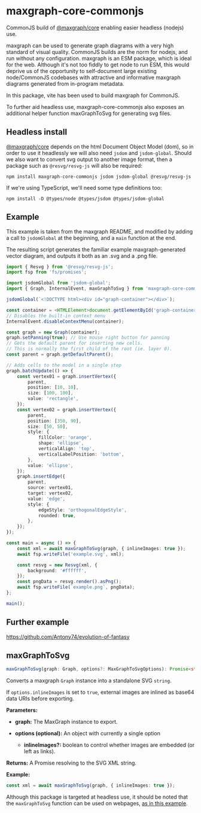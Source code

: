 # maxgraph-core-commonjs

CommonJS build of [@maxgraph/core](https://www.npmjs.com/package/@maxgraph/core) enabling easier headless (nodejs) use.

maxgraph can be used to generate graph diagrams with a very high standard of visual quality. CommonJS builds are the norm for nodejs, and run without any configuration. maxgraph is an ESM package, which is ideal for the web. Although it's not too fiddly to get node to run ESM, this would deprive us of the opportunity to self-document large existing node/CommonJS codebases with attractive and informative maxgraph diagrams generated from in-program metadata.

In this package, vite has been used to build maxgraph for CommonJS.

To further aid headless use, maxgraph-core-commonjs also exposes an additional helper function maxGraphToSvg for generating svg files.

## Headless install

[@maxgraph/core](https://www.npmjs.com/package/@maxgraph/core) depends on the html Document Object Model (dom), so in order to use it headlessly we will also need `jsdom` and `jsdom-global`. Should we also want to convert svg output to another image format, then a package such as `@resvg/resvg-js` will also be required:

    npm install maxgraph-core-commonjs jsdom jsdom-global @resvg/resvg-js

If we're using TypeScript, we'll need some type definitions too:

    npm install -D @types/node @types/jsdom @types/jsdom-global

## Example

This example is taken from the maxgraph README, and modified by adding a call to `jsdomGlobal` at the beginning, and a `main` function at the end.

The resulting script generates the familiar example maxgraph-generated vector diagram, and outputs it both as an .svg and a .png file.

```typescript
import { Resvg } from '@resvg/resvg-js';
import fsp from 'fs/promises';

import jsdomGlobal from 'jsdom-global';
import { Graph, InternalEvent, maxGraphToSvg } from 'maxgraph-core-commonjs';

jsdomGlobal(`<!DOCTYPE html><div id="graph-container"></div>`);

const container = <HTMLElement>document.getElementById('graph-container');
// Disables the built-in context menu
InternalEvent.disableContextMenu(container);

const graph = new Graph(container);
graph.setPanning(true); // Use mouse right button for panning
// Gets the default parent for inserting new cells.
// This is normally the first child of the root (ie. layer 0).
const parent = graph.getDefaultParent();

// Adds cells to the model in a single step
graph.batchUpdate(() => {
    const vertex01 = graph.insertVertex({
        parent,
        position: [10, 10],
        size: [100, 100],
        value: 'rectangle',
    });
    const vertex02 = graph.insertVertex({
        parent,
        position: [350, 90],
        size: [50, 50],
        style: {
            fillColor: 'orange',
            shape: 'ellipse',
            verticalAlign: 'top',
            verticalLabelPosition: 'bottom',
        },
        value: 'ellipse',
    });
    graph.insertEdge({
        parent,
        source: vertex01,
        target: vertex02,
        value: 'edge',
        style: {
            edgeStyle: 'orthogonalEdgeStyle',
            rounded: true,
        },
    });
});

const main = async () => {
    const xml = await maxGraphToSvg(graph, { inlineImages: true });
    await fsp.writeFile('example.svg', xml);

    const resvg = new Resvg(xml, {
        background: '#ffffff',
    });
    const pngData = resvg.render().asPng();
    await fsp.writeFile(`example.png`, pngData);
};

main();
```

## Further example

https://github.com/Antony74/evolution-of-fantasy

## maxGraphToSvg

```typescript
maxGraphToSvg(graph: Graph, options?: MaxGraphToSvgOptions): Promise<string>
```

Converts a maxgraph `Graph` instance into a standalone SVG `string`.

If `options.inlineImages` is set to `true`, external images are inlined as base64 data URIs before exporting.

**Parameters:**

- **graph:** The MaxGraph instance to export.

- **options (optional):** An object with currently a single option

    - **inlineImages?:** boolean to control whether images are embedded (or left as links).

**Returns:** A Promise<string> resolving to the SVG XML string.

**Example:**

```typescript
const xml = await maxGraphToSvg(graph, { inlineImages: true });
```

Although this package is targeted at headless use, it should be noted that the `maxGraphToSvg` function can be used on webpages, [as in this example](https://antony74.github.io/evolution-of-fantasy/dist/).
